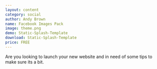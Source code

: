 ```yaml
---
layout: content
category: social
author: Andy Brown
name: Facebook Images Pack
image: theme.png
demo: Static-Splash-Template
download: Static-Splash-Template
price: FREE
---
```


Are you looking to launch your new website and in need of some tips to make sure its a bit.